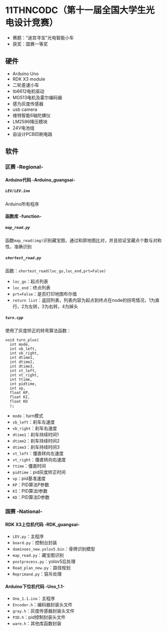 # 11THNCODC（第十一届全国大学生光电设计竞赛）
- 赛题：“迷宫寻宝"光电智能小车
- 获奖：国赛一等奖
## 硬件
- Arduino Uno
- RDK X3 module
- 二轮差速小车
- tb6612电机驱动
- MG513电机及霍尔编码器
- 感为灰度传感器
- usb camera
- 维特智能6轴陀螺仪
- LM2596降压模块
- 24V电池组
- 自设计PCB印刷电路
## 软件
### 区赛 -Regional-
#### Arduino代码 -Arduino_guangsai-
##### `LEV/LEV.ino`
Arduino所有程序
#### 函数库 -function-
##### `map_read.py`
函数`map_read(img)`识别藏宝图，通过和原地图比对，并且验证宝藏点个数与对称性，准确识别
##### `shortest_road.py`
函数：`shortest_road(loc_go,loc_end,prt=False)`
- `loc_go`：起点列表
- `loc_end`：终点列表
- `prt=False`：是否打印地图布尔值
- `return list`：返回列表，列表内容为起点到终点在node的拐弯情况，1为直行，2为左转，3为右转，4为掉头
##### `turn.cpp`
使用了灰度矫正的转弯算法函数：
```
void turn_plus(
  int mode,
  int vb_left, 
  int vb_right,
  int dtime1,
  int dtime2,
  int dtime3,
  int vt_left, 
  int vt_right,
  int ttime,
  int pidtime,
  int vp,
  float KP, 
  float KI,
  float KD
  );
```
- `mode`：turn模式
- `vb_left`：刹车左速度
- `vb_right`：刹车右速度
- `dtime1`：刹车持续时间1
- `dtime2`：刹车持续时间2
- `dtime3`：刹车持续时间3
- `vt_left`：僵直转向左速度
- `vt_right`：僵直转向右速度
- `ttime`：僵直时间
- `pidtime`：pid灰度矫正时间
- `vp`：pid基准速度
- `KP`：PID算法P参数
- `KI`：PID算法I参数
- `KD`：PID算法D参数
### 国赛 -National-
#### RDK X3上位机代码 -RDK_guangsai-
- `LEV.py`：主程序
- `board.py`：控制台封装
- `dominoes_new.yolov5.bin`：骨牌识别模型
- `map_read.py`：藏宝图识别
- `postprocess.py`：yolov5后处理
- `Road_plan_new.py`：路径规划
- `Reprimand.py`：容斥处理
#### Arduino下位机代码 -Uno_1.1-
- `Uno_1.1.ino`：主程序
- `Encoder.h`：编码器封装头文件
- `gray.h`：灰度传感器封装头文件
- `PID.h`：pid控制封装头文件
- `ware.h`：其他库函数封装

